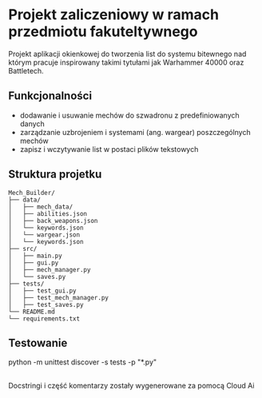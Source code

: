 # Projekt zaliczeniowy w ramach przedmiotu fakuteltywnego

Projekt aplikacji okienkowej do tworzenia list do systemu bitewnego nad którym pracuje inspirowany takimi tytułami jak Warhammer 40000 oraz Battletech.

## Funkcjonalności

- dodawanie i usuwanie mechów do szwadronu z predefiniowanych danych
- zarządzanie uzbrojeniem i systemami (ang. wargear) poszczególnych mechów
- zapisz i wczytywanie list w postaci plików tekstowych

## Struktura projetku

```
Mech_Builder/
├── data/
│   ├── mech_data/
│   ├── abilities.json
│   ├── back_weapons.json
│   └── keywords.json
│   └── wargear.json
│   └── keywords.json
├── src/
│   ├── main.py
│   ├── gui.py
│   ├── mech_manager.py
│   └── saves.py
├── tests/
│   ├── test_gui.py
│   ├── test_mech_manager.py
│   ├── test_saves.py
└── README.md
└── requirements.txt
```

## Testowanie

python -m unittest discover -s tests -p "*.py"

##


Docstringi i część komentarzy zostały wygenerowane za pomocą Cloud Ai
